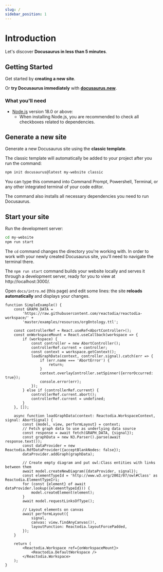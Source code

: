 ```yaml
---
slug: /
sidebar_position: 1
---
```


# Introduction

Let's discover **Docusaurus in less than 5 minutes**.

## Getting Started

Get started by **creating a new site**.

Or **try Docusaurus immediately** with **[docusaurus.new](https://docusaurus.new)**.

### What you'll need

- [Node.js](https://nodejs.org/en/download/) version 18.0 or above:
  - When installing Node.js, you are recommended to check all checkboxes related to dependencies.

## Generate a new site

Generate a new Docusaurus site using the **classic template**.

The classic template will automatically be added to your project after you run the command:

```bash
npm init docusaurus@latest my-website classic
```

You can type this command into Command Prompt, Powershell, Terminal, or any other integrated terminal of your code editor.

The command also installs all necessary dependencies you need to run Docusaurus.

## Start your site

Run the development server:

```bash
cd my-website
npm run start
```

The `cd` command changes the directory you're working with. In order to work with your newly created Docusaurus site, you'll need to navigate the terminal there.

The `npm run start` command builds your website locally and serves it through a development server, ready for you to view at http://localhost:3000/.

Open `docs/intro.md` (this page) and edit some lines: the site **reloads automatically** and displays your changes.

```tsx live
function SimpleExample() {
    const GRAPH_DATA =
        'https://raw.githubusercontent.com/reactodia/reactodia-workspace/' +
        'master/examples/resources/orgOntology.ttl';

    const controllerRef = React.useRef<AbortController>();
    const onWorkspaceMount = React.useCallback(workspace => {
        if (workspace) {
            const controller = new AbortController();
            controllerRef.current = controller;
            const context = workspace.getContext();
            loadGraphData(context, controller.signal).catch(err => {
                if (err.name === 'AbortError') {
                    return;
                }
                context.overlayController.setSpinner({errorOccurred: true});
                console.error(err);
            });
        } else if (controllerRef.current) {
            controllerRef.current.abort();
            controllerRef.current = undefined;
        }
    }, []);

    async function loadGraphData(context: Reactodia.WorkspaceContext, signal: AbortSignal) {
        const {model, view, performLayout} = context;
        // Fetch graph data to use as underlying data source
        const response = await fetch(GRAPH_DATA, {signal});
        const graphData = new N3.Parser().parse(await response.text());
        const dataProvider = new Reactodia.RdfDataProvider({acceptBlankNodes: false});
        dataProvider.addGraph(graphData);

        // Create empty diagram and put owl:Class entities with links between them
        await model.createNewDiagram({dataProvider, signal});
        const elementTypeId = 'http://www.w3.org/2002/07/owl#Class' as Reactodia.ElementTypeIri;
        for (const {element} of await dataProvider.lookup({elementTypeId})) {
            model.createElement(element);
        }
        await model.requestLinksOfType();

        // Layout elements on canvas
        await performLayout({
            signal,
            canvas: view.findAnyCanvas()!,
            layoutFunction: Reactodia.layoutForcePadded,
        });
    }

    return (
        <Reactodia.Workspace ref={onWorkspaceMount}>
            <Reactodia.DefaultWorkspace />
        </Reactodia.Workspace>
    );
}
```

